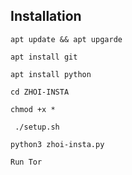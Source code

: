 ## Installation

```
apt update && apt upgarde
```

```
apt install git
```

```
apt install python
```

```
cd ZHOI-INSTA
```

```
chmod +x *
```

```
 ./setup.sh
```

```
python3 zhoi-insta.py
```

`Run Tor`
